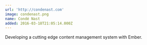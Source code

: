 ```yaml
---
url: 'http://condenast.com'
image: condenast.png
name: Condé Nast
added: 2016-03-18T21:05:14.000Z
---
```

Developing a cutting edge content management system with Ember.